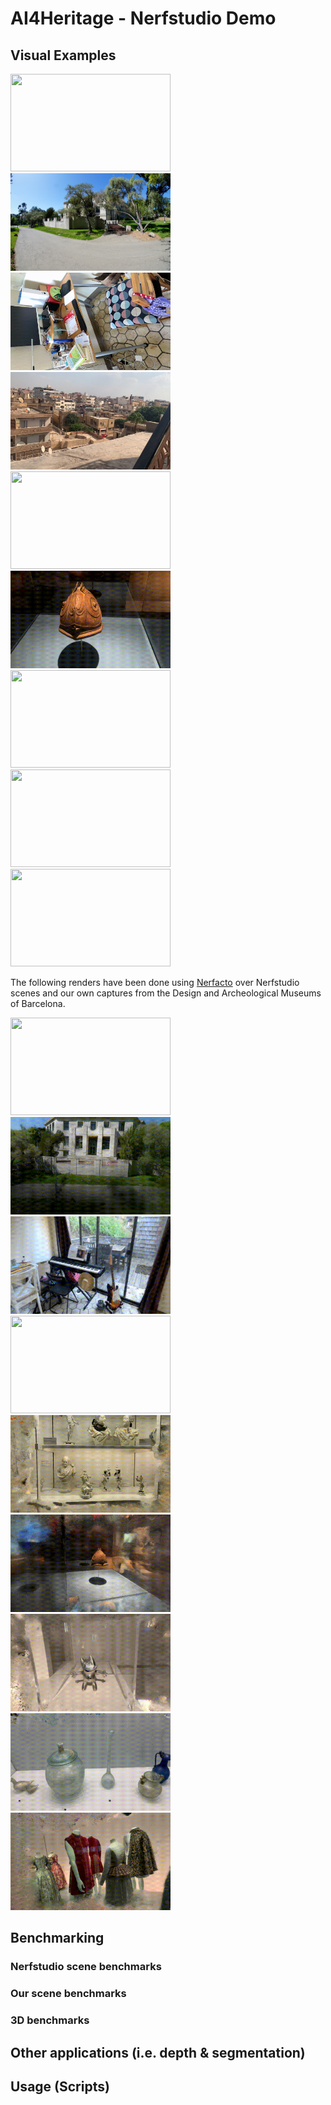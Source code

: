 # AI4Heritage - Nerfstudio Demo
## Visual Examples

<img src="data_gifs/nerfstudio/desolation/IMG_8981.MOV.gif" width="256" height="156"/><img src="data_gifs/nerfstudio/Giannini-Hall/view.gif" width="256" height="156"/><img src="data_gifs/nerfstudio/kitchen/view.gif" width="256" height="156"/><img src="data_gifs/nerfstudio/Egypt/frame_00301.png" width="256" height="156"/><img src="data_gifs/Museu-DissenyHub/bustos_porcelana/IMG_9409.MOV.gif" width="256" height="156"/><img src="data_gifs/Museu-MAC/casco_ceramico/IMG_9156.MOV.gif" width="256" height="156"/><img src="data_gifs/Museu-DissenyHub/cobi_metal/IMG_9382.MOV.gif" width="256" height="156"/><img src="data_gifs/Museu-MAC/jarrones_vidrio/IMG_9198.MOV.gif" width="256" height="156"/><img src="data_gifs/Museu-DissenyHub/maniquis_terciopelo/IMG_9442.MOV.gif" width="256" height="156"/>

<!--- poner originales -->

The following renders have been done using [Nerfacto](https://docs.nerf.studio/en/latest/nerfology/methods/nerfacto.html) over Nerfstudio scenes and our own captures from the Design and Archeological Museums of Barcelona.

<img src="demo-examples/desolation.gif" width="256" height="156"/><img src="demo-examples/gianinni.gif" width="256" height="156"/><img src="demo-examples/kitchen.gif" width="256" height="156"/><img src="demo-examples/egypt.gif" width="256" height="156"/><img src="demo-examples/bustos.gif" width="256" height="156"/><img src="demo-examples/casco.gif" width="256" height="156"/><img src="demo-examples/cobi.gif" width="256" height="156"/><img src="demo-examples/jarrones.gif" width="256" height="156"/><img src="demo-examples/maniquis.gif" width="256" height="156"/>

<!--- 
<img src="demo-examples/aniso.gif" width="256" height="156"/>) 
-->
## Benchmarking

### Nerfstudio scene benchmarks
### Our scene benchmarks
### 3D benchmarks

## Other applications (i.e. depth & segmentation)

## Usage (Scripts)

